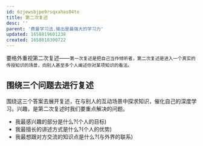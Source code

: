 ```yaml
---
id: 6zjewsbjpe9rsqxahas04to
title: 第二次复述
desc: ''
parent: '费曼学习法.输出是最强大的学习力'
updated: 1658819601238
created: 1658818300722
---
```

要格外重视第二次复述——`第一次复述是把自己当作倾听者，第二次复述是进入一个真实的传授知识的场景，向别人甚至多个人阐述你对某项知识的看法。`

## 围绕三个问题去进行复述
围绕这三个答案去展开复述，在与别人的互动场景中探求知识，催化自己的深度学习。兴趣，是第二次复述时我们要重点解决的问题。
* 我最感兴趣的部分是什么?(个人的目标)
* 我最擅长的讲述方式是什么?(个人的优势)
* 我最想跟对方交流的知识点是什么?(与外界的联系)